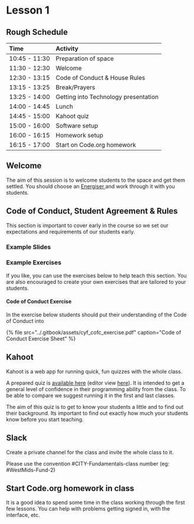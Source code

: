 # Lesson 1

## Rough Schedule

| Time | Activity |
| :--- | :--- |
| 10:45 - 11:30 | Preparation of space |
| 11:30 - 12:30 | Welcome |
| 12:30 - 13:15 | Code of Conduct & House Rules |
| 13:15 - 13:25 | Break/Prayers |
| 13:25 - 14:00 | Getting into Technology presentation |
| 14:00 - 14:45 | Lunch |
| 14:45 - 15:00 | Kahoot quiz |
| 15:00 - 16:00 | Software setup |
| 16:00 - 16:15 | Homework setup |
| 16:15 - 17:00 | Start on Code.org homework |

## Welcome

The aim of this session is to welcome students to the space and get them settled. You should choose an [Energiser ](engergisers.md)and work through it with you students. 

## Code of Conduct, Student Agreement & Rules

This section is important to cover early in the course so we set our expectations and requirements of our students early.

### Example Slides



### Example Exercises

If you like, you can use the exercises below to help teach this section. You are also encouraged to create your own exercises that are tailored to your students.

#### Code of Conduct Exercise

In the exercise below students should put their understanding of the Code of Conduct into 

{% file src="../.gitbook/assets/cyf\_cofc\_exercise.pdf" caption="Code of Conduct Exercise Sheet" %}

## Kahoot

Kahoot is a web app for running quick, fun quizzes with the whole class.

A prepared quiz is [available here](https://play.kahoot.it/v2/?quizId=62bd599b-af55-41c3-b335-c28c9060c023) \(editor view [here](https://create.kahoot.it/details/62bd599b-af55-41c3-b335-c28c9060c023)\). It is intended to get a general level of confidence in their programming ability from the class. To be able to compare we suggest running it in the first and last classes.

The aim of this quiz is to get to know your students a little and to find out their background. Its important to find out exactly how much your students know before you start teaching. 

## Slack

Create a private channel for the class and invite the whole class to it.

Please use the convention \#CITY-Fundamentals-class number \(eg: \#WestMids-Fund-2\)

## Start Code.org homework in class

It is a good idea to spend some time in the class working through the first few lessons. You can help with problems getting signed in, with the interface, etc.

